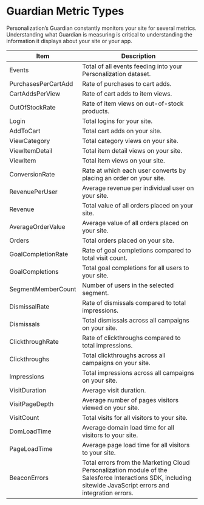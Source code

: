 

# Guardian Metric Types

Personalization’s Guardian constantly monitors your site for several metrics.
Understanding what Guardian is measuring is critical to understanding the
information it displays about your site or your app.

Item | Description  
---|---  
Events | Total of all events feeding into your Personalization dataset.  
PurchasesPerCartAdd | Rate of purchases to cart adds.  
CartAddsPerView | Rate of cart adds to item views.  
OutOfStockRate | Rate of item views on out-of-stock products.  
Login | Total logins for your site.  
AddToCart | Total cart adds on your site.  
ViewCategory | Total category views on your site.  
ViewItemDetail | Total item detail views on your site.  
ViewItem | Total item views on your site.  
ConversionRate | Rate at which each user converts by placing an order on your site.  
RevenuePerUser | Average revenue per individual user on your site.  
Revenue |  Total value of all orders placed on your site.  
AverageOrderValue | Average value of all orders placed on your site.  
Orders | Total orders placed on your site.  
GoalCompletionRate | Rate of goal completions compared to total visit count.  
GoalCompletions | Total goal completions for all users to your site.  
SegmentMemberCount | Number of users in the selected segment.  
DismissalRate | Rate of dismissals compared to total impressions.  
Dismissals | Total dismissals across all campaigns on your site.  
ClickthroughRate | Rate of clickthroughs compared to total impressions.  
Clickthroughs | Total clickthroughs across all campaigns on your site.  
Impressions | Total impressions across all campaigns on your site.  
VisitDuration | Average visit duration.  
VisitPageDepth | Average number of pages visitors viewed on your site.  
VisitCount | Total visits for all visitors to your site.  
DomLoadTime | Average domain load time for all visitors to your site.  
PageLoadTime | Average page load time for all visitors to your site.  
BeaconErrors | Total errors from the Marketing Cloud Personalization module of the Salesforce Interactions SDK, including sitewide JavaScript errors and integration errors.

